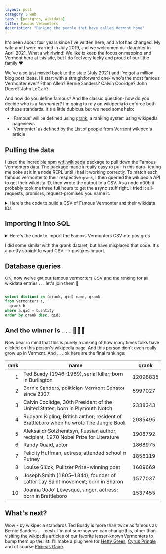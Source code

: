 ```yaml
---
layout: post
category : web
tags : [postgres, wikidata]
title: Famous Vermonters
description: "Ranking the people that have called Vermont home"
---
```


It's been about four years since I've written here, and a lot has changed. My wife and I were married in July 2019, and we welcomed our daughter in April 2021. What a whirlwind! We like to keep the focus on mapping and Vermont here at this site, but I do feel very lucky and proud of our little family ❤️

We've also just moved back to the state (July 2021) and I've got a million blog post ideas. I'll start with a straightforward one- who's the most famous Vermonter ever? Ethan Allen? Bernie Sanders? Calvin Coolidge? John Deere? John LeClair?

And how do you define famous? And the classic question- how do you decide who is a _Vermonter_? I'm going to rely on wikipedia to enforce both of these standards. It's a little dubious, but we need some help:

- 'Famous' will be defined using [qrank](https://github.com/brawer/wikidata-qrank), a ranking system using wikipedia pageviews
- 'Vermonter' as defined by the [List of people from Vermont](https://en.wikipedia.org/wiki/List_of_people_from_Vermont) wikipedia article


## Pulling the data

I used the incredible npm [wtf_wikipedia](https://github.com/spencermountain/wtf_wikipedia) package to pull down the Famous Vermonters data. The package made it really easy to pull in this data- letting me poke at it in a node REPL until I had it working correctly. To match each famous vermonter to their respective `qrank`, I then queried the wikipedia API to get their wikidata ID, then wrote the output to a CSV. As a node n00b it probably took me three full hours to get the async stuff right. I tried it all- requests, promises, request-promises, you name it.

<details><summary>Here's the code to build a CSV of Famous Vermonter and their wikidata IDs</summary>


```js
const wtf = require('wtf_wikipedia')
const rp = require('request-promise');
const createCsvWriter = require('csv-writer').createObjectCsvWriter;

const csvWriter = createCsvWriter({
    path: 'famous_vermonters.csv',
    header: [
      {id: 'qid', title: 'qid'},
      {id: 'name', title: 'name'}
    ]
});

function parseWikiResponse(resp) {
    var firstPage = Object.values(resp.query.pages)[0]

    if ('pageprops' in firstPage) {
        return firstPage.pageprops.wikibase_item
    } else {
        return null
    }

}

function getNamesAndQids() {
    var vermonters = []
    var ps = []

    wtf.fetch('List_of_people_from_Vermont').then((doc) => {
        console.log("RUNNING")
        doc.json().sections.map((section) => {


            if (/^[A-Z]$/.test(section.title)) {
                var section_list = [].concat.apply([], section.lists);

                section_list.map((item) => {

                    var wikiURL = encodeURI(`https://en.wikipedia.org/w/api.php?action=query&prop=pageprops&titles=${item.links[0].page}&format=json`)
                    vermonters.push(item.text)
                    ps.push(rp({
                        uri: wikiURL,
                        json: true
                    }))
                })

            }
        })

        // https://stackoverflow.com/a/39507833/4355916
        return Promise.all(ps)
            .then((results) => {
                csvWriter.writeRecords(results.map((e, i) => (
                    {
                        "name": vermonters[i],
                        "qid": parseWikiResponse(e)
                    })))
            }).catch(err => console.log(err))
    })
}

getNamesAndQids()
```


</details>

## Importing it into SQL

<details><summary>Here's the code to import the Famous Vermonters CSV into postgres</summary>

```sql
create table vermonters (qid text, name text);
\COPY vermonters(qid, name) from 'famous_vermonters.csv' DELIMITER ',' CSV HEADER;


```

</details>

I did some similar with the qrank dataset, but have misplaced that code. It's a pretty straightforward CSV --> postgres import.


## Database queries

OK, now we've got our famous vermonters CSV and the ranking for all wikidata entries . . . let's join them 🎉

```sql

select distinct on (qrank, qid) name, qrank
from vermonters a,
  qrank b
where a.qid = b.entity
order by qrank desc, qid;

```

## And the winner is . . . 🥁🥁🥁

Now bear in mind that this is purely a ranking of how many times folks have clicked on this person's wikipedia page. And this person didn't even really grow up in Vermont. And . . . ok here are the final rankings:


|rank | name | qrank|
|---:|---|-----|
|1 | Ted Bundy (1946–1989), serial killer; born in Burlington | 12098835|
|2| Bernie Sanders, politician, Vermont Senator since 2007 |  5997027|
|3| Calvin Coolidge, 30th President of the United States; born in Plymouth Notch |  2338343|
|4| Rudyard Kipling, British author; resident of Brattleboro when he wrote The Jungle Book  |  2085495|
|5| Aleksandr Solzhenitsyn, Russian author, recipient, 1970 Nobel Prize for Literature |  1908792|
|6| Randy Quaid, actor |  1868975|
|7| Felicity Huffman, actress; attended school in Putney |  1858119|
|8| Louise Glück, Pulitzer Prize-winning poet |  1609669|
|9| Joseph Smith (1805–1844), founder of Latter Day Saint movement; born in Sharon |  1577037|
|10 | Joanna 'JoJo' Levesque, singer, actress; born in Brattleboro   |  1537455|

## What's next?

Wow - by wikipedia standards Ted Bundy is more than twice as famous as Bernie Sanders . . . eesh. I'm not sure how we can change this, other than visiting the wikipedia articles of our favorite lesser-known Vermonters to bump them up the list. I'll make a plug here for [Hetty Green](https://en.wikipedia.org/wiki/Hetty_Green), [Cyrus Pringle](https://en.wikipedia.org/wiki/Cyrus_Pringle) and of course [Phineas Gage](https://en.wikipedia.org/wiki/Phineas_Gage).


